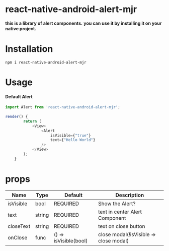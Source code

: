 # react-native-android-alert-mjr

**this is a library of alert components.**
**you can use it by installing it on your native project.**

# Installation 
`npm i react-native-android-alert-mjr`

# Usage
   ####  Default Alert
```javascript
import Alert from 'react-native-android-alert-mjr';
 
render() {
        return (
            <View>
                <Alert
                    isVisible={"true"}
                    text={"Hello World"}
                />
            </View>
        );
    }
```

# props
| Name   | Type   |Default    |  Description  |
| ------------ | ------------ | ------------ | ------------ |
| isVisible  |bool    | REQUIRED   |  Show the Alert? |
| text  | string  |  REQUIRED | text in center Alert Component  |
|  closeText | string  | REQUIRED  |  text on close button |
|  onClose | func  | () => isVisible(bool)  |  close modal(!isVisible => close modal) |